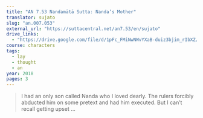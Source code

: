```yaml
---
title: "AN 7.53 Nandamātā Sutta: Nanda’s Mother"
translator: sujato
slug: "an.007.053"
external_url: "https://suttacentral.net/an7.53/en/sujato"
drive_links:
  - "https://drive.google.com/file/d/1pFc_FMiNwNWvYXaB-duiz3bjim_rIbXZ/view?usp=drivesdk"
course: characters
tags:
  - lay
  - thought
  - an
year: 2018
pages: 3
---
```


> I had an only son called Nanda who I loved dearly. The rulers forcibly abducted him on some pretext and had him executed. But I can’t recall getting upset ...
